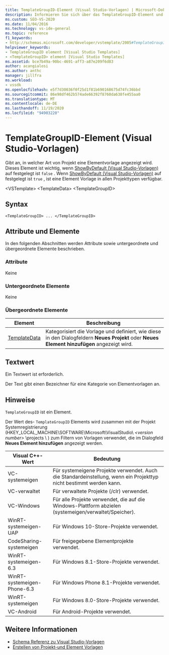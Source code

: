 ```yaml
---
title: TemplateGroupID-Element (Visual Studio-Vorlagen) | Microsoft-Dokumentation
description: Informieren Sie sich über das TemplateGroupID-Element und darüber, wie es angibt, in welcher Art von Projekt eine Element Vorlage angezeigt wird.
ms.custom: SEO-VS-2020
ms.date: 11/04/2016
ms.technology: vs-ide-general
ms.topic: reference
f1_keywords:
- http://schemas.microsoft.com/developer/vstemplate/2005#TemplateGroupID
helpviewer_keywords:
- TemplateGroupID element [Visual Studio Templates]
- <TemplateGroupID> element [Visual Studio Templates]
ms.assetid: bce7b49a-90bc-4691-aff3-a87e209f6d83
author: acangialosi
ms.author: anthc
manager: jillfra
ms.workload:
- vssdk
ms.openlocfilehash: e5f7d30036f0f25d1f81b690168675d74fc36bbd
ms.sourcegitcommit: 86e98df462b574ade66392f8760da638fe455aa0
ms.translationtype: MT
ms.contentlocale: de-DE
ms.lasthandoff: 11/19/2020
ms.locfileid: "94903220"
---
```

# <a name="templategroupid-element-visual-studio-templates"></a>TemplateGroupID-Element (Visual Studio-Vorlagen)
Gibt an, in welcher Art von Projekt eine Elementvorlage angezeigt wird. Dieses Element ist wichtig, wenn [ShowByDefault (Visual Studio-Vorlagen)](../extensibility/showbydefault-visual-studio-templates.md) auf festgelegt ist `false` . Wenn [ShowByDefault (Visual Studio-Vorlagen)](../extensibility/showbydefault-visual-studio-templates.md) auf festgelegt ist `true` , ist eine Element Vorlage in allen Projekttypen verfügbar.

 \<VSTemplate> \<TemplateData>
 \<TemplateGroupID>

## <a name="syntax"></a>Syntax

```
<TemplateGroupID> ... </TemplateGroupID>
```

## <a name="attributes-and-elements"></a>Attribute und Elemente
 In den folgenden Abschnitten werden Attribute sowie untergeordnete und übergeordnete Elemente beschrieben.

### <a name="attributes"></a>Attribute
 Keine

### <a name="child-elements"></a>Untergeordnete Elemente
 Keine

### <a name="parent-elements"></a>Übergeordnete Elemente

|Element|Beschreibung|
|-------------|-----------------|
|[TemplateData](../extensibility/templatedata-element-visual-studio-templates.md)|Kategorisiert die Vorlage und definiert, wie diese in den Dialogfeldern **Neues Projekt** oder **Neues Element hinzufügen** angezeigt wird.|

## <a name="text-value"></a>Textwert
 Ein Textwert ist erforderlich.

 Der Text gibt einen Bezeichner für eine Kategorie von Elementvorlagen an.

## <a name="remarks"></a>Hinweise
 `TemplateGroupID` ist ein Element.

 Der Wert des- `TemplateGroupID` Elements wird zusammen mit der Projekt Systemregistrierung (HKEY_LOCAL_MACHINE\SOFTWARE\Microsoft\VisualStudio\\ *\<version number>* \projects \\ ) zum Filtern von Vorlagen verwendet, die im Dialogfeld **Neues Element hinzufügen** angezeigt werden.

|Visual C++-Wert|Bedeutung|
|------------------------|-------------|
|VC-systemeigen|Für systemeigene Projekte verwendet. Auch die Standardeinstellung, wenn ein Projekttyp nicht bestimmt werden kann.|
|VC-verwaltet|Für verwaltete Projekte (/clr) verwendet.|
|VC-Windows|Für alle Projekte verwendet, die auf die Windows-Plattform abzielen (systemeigen/verwaltet/Speicher).|
|WinRT-systemeigen-UAP|Für Windows 10-Store-Projekte verwendet.|
|CodeSharing-systemeigen|Für freigegebene Elementprojekte verwendet.|
|WinRT-systemeigen-6.3|Für Windows 8.1-Store-Projekte verwendet.|
|WinRT-systemeigen-Phone-6.3|Für Windows Phone 8.1-Projekte verwendet.|
|WinRT-systemeigen|Für Windows 8.0-Store-Projekte verwendet.|
|VC-Android|Für Android-Projekte verwendet.|

## <a name="see-also"></a>Weitere Informationen
- [Schema Referenz zu Visual Studio-Vorlagen](../extensibility/visual-studio-template-schema-reference.md)
- [Erstellen von Projekt-und Element Vorlagen](../ide/creating-project-and-item-templates.md)
